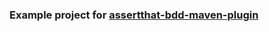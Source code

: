### Example project for [assertthat-bdd-maven-plugin](https://github.com/assertthat/assertthat-bdd-maven-plugin) 

